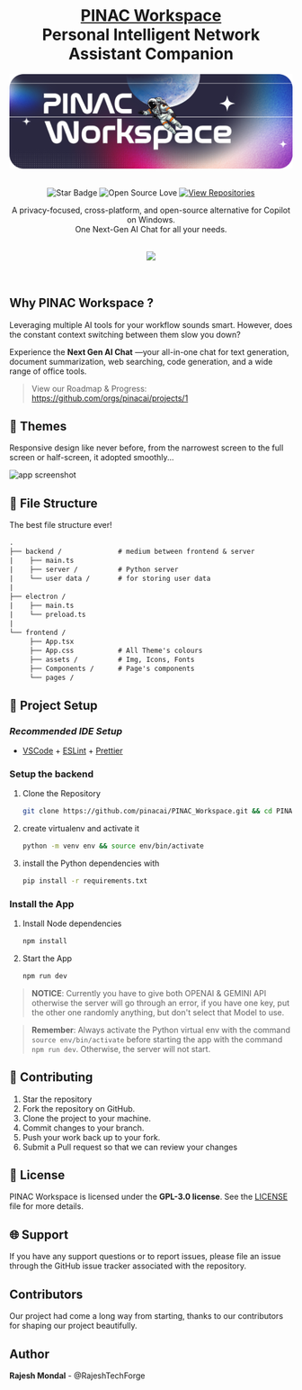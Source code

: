 <div align="center">

<h1 style="border-bottom: none">
    <b><a href="https://github.com/pinacai">PINAC Workspace</a></b><br>
    Personal Intelligent Network Assistant Companion
</h1>

<img src="https://github.com/pinacai/PINAC_Workspace/blob/main/assets/header.png" alt="header image">

<br>
<br>

![Star Badge](https://img.shields.io/static/v1?label=%F0%9F%8C%9F&message=If%20Useful&style=style=flat&color=BC4E99)
![Open Source Love](https://badges.frapsoft.com/os/v1/open-source.svg?v=103)
[![View Repositories](https://img.shields.io/badge/View-Our_Repositories-blue?logo=GitHub)](https://github.com/pinacai?tab=repositories)

A privacy-focused, cross-platform, and open-source alternative for Copilot on Windows.  
One Next-Gen AI Chat for all your needs.
<br>
<br>

![](https://skillicons.dev/icons?i=react,typescript,vite,electron)

</div>

<br />

## Why PINAC Workspace ?

Leveraging multiple AI tools for your workflow sounds smart. However, does the constant context switching between them slow you down?

Experience the **Next Gen AI Chat** —your all-in-one chat for text generation, document summarization, web searching, code generation, and a wide range of office tools.

> View our Roadmap & Progress: https://github.com/orgs/pinacai/projects/1  

## 🎨 Themes

Responsive design like never before, from the narrowest screen to the full screen or half-screen, it adopted smoothly...
<br />

<img src="https://github.com/pinacai/PINAC_Workspace/blob/main/assets/app_theme.png" alt="app screenshot">


## 📂 File Structure
The best file structure ever!

    .
    ├── backend /              # medium between frontend & server
    |    ├── main.ts
    |    ├── server /          # Python server
    |    └── user data /       # for storing user data
    |
    ├── electron /
    |    ├── main.ts
    |    └── preload.ts
    |
    └── frontend /
         ├── App.tsx
         ├── App.css           # All Theme's colours
         ├── assets /          # Img, Icons, Fonts
         ├── Components /      # Page's components 
         └── pages /


##  🚀 Project Setup

### _Recommended IDE Setup_

- [VSCode](https://code.visualstudio.com/) + [ESLint](https://marketplace.visualstudio.com/items?itemName=dbaeumer.vscode-eslint) + [Prettier](https://marketplace.visualstudio.com/items?itemName=esbenp.prettier-vscode)

### Setup the backend

1. Clone the Repository
    ```bash
    git clone https://github.com/pinacai/PINAC_Workspace.git && cd PINAC_Workspace
    ```

2. create virtualenv and activate it
    ```bash
    python -m venv env && source env/bin/activate
    ```

3. install the Python dependencies with
    ```bash
    pip install -r requirements.txt
    ```

### Install the App

1. Install Node dependencies
    ```bash
    npm install
    ```

2. Start the App
    ```bash
    npm run dev
    ```
> **NOTICE**: Currently you have to give both OPENAI & GEMINI API otherwise the server will go through an error, if you have one key, put the other one randomly anything, but don't select that Model to use.

> **Remember**: Always activate the Python virtual env with the command `source env/bin/activate` before starting the app with the command `npm run dev`. Otherwise, the server will not start.

## 🎉 Contributing

1. Star the repository
2. Fork the repository on GitHub.
3. Clone the project to your machine.
4. Commit changes to your branch.
5. Push your work back up to your fork.
6. Submit a Pull request so that we can review your changes

## 📄 License

PINAC Workspace is licensed under the **GPL-3.0 license**. See the <a href="https://github.com/pinacai/PINAC_Workspace/blob/main/LICENSE">LICENSE</a> file for more details.

## 🌐 Support

If you have any support questions or to report issues, please file an issue through the GitHub issue tracker associated with the repository.

## Contributors

Our project had come a long way from starting, thanks to our contributors for shaping our project beautifully.

## Author

**Rajesh Mondal** - @RajeshTechForge

